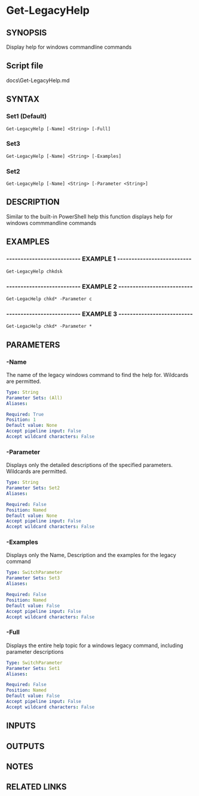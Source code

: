 # Get-LegacyHelp

## SYNOPSIS
Display help for windows commandline commands

## Script file
docs\Get-LegacyHelp.md

## SYNTAX

### Set1 (Default)
```
Get-LegacyHelp [-Name] <String> [-Full]
```

### Set3
```
Get-LegacyHelp [-Name] <String> [-Examples]
```

### Set2
```
Get-LegacyHelp [-Name] <String> [-Parameter <String>]
```

## DESCRIPTION
Similar to the built-in PowerShell help this function displays help for windows commmandline commands

## EXAMPLES

### -------------------------- EXAMPLE 1 --------------------------
```
Get-LegacyHelp chkdsk
```
### -------------------------- EXAMPLE 2 --------------------------
```
Get-LegacHelp chkd* -Parameter c
```
### -------------------------- EXAMPLE 3 --------------------------
```
Get-LegacHelp chkd* -Parameter *
```
## PARAMETERS

### -Name
The name of the legacy windows command to find the help for.
Wildcards are permitted.

```yaml
Type: String
Parameter Sets: (All)
Aliases: 

Required: True
Position: 1
Default value: None
Accept pipeline input: False
Accept wildcard characters: False
```

### -Parameter
Displays only the detailed descriptions of the specified parameters.
Wildcards are permitted.

```yaml
Type: String
Parameter Sets: Set2
Aliases: 

Required: False
Position: Named
Default value: None
Accept pipeline input: False
Accept wildcard characters: False
```

### -Examples
Displays only the Name, Description and the examples for the legacy command

```yaml
Type: SwitchParameter
Parameter Sets: Set3
Aliases: 

Required: False
Position: Named
Default value: False
Accept pipeline input: False
Accept wildcard characters: False
```

### -Full
Displays the entire help topic for a windows legacy command, including parameter descriptions

```yaml
Type: SwitchParameter
Parameter Sets: Set1
Aliases: 

Required: False
Position: Named
Default value: False
Accept pipeline input: False
Accept wildcard characters: False
```

## INPUTS

## OUTPUTS

## NOTES

## RELATED LINKS






































































































































